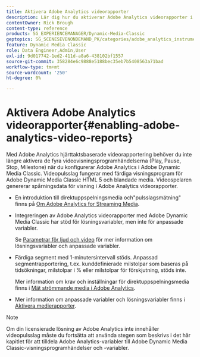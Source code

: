 ```yaml
---
title: Aktivera Adobe Analytics videorapporter
description: Lär dig hur du aktiverar Adobe Analytics videorapporter i Adobe Dynamic Media Classic.
contentOwner: Rick Brough
content-type: reference
products: SG_EXPERIENCEMANAGER/Dynamic-Media-Classic
geptopics: SG_SCENESEVENONDEMAND_PK/categories/adobe_analytics_instrumentation_kit
feature: Dynamic Media Classic
role: Data Engineer,Admin,User
exl-id: 9d017742-1ed2-411d-a8a6-438102bf1557
source-git-commit: 358284e6c9888e5188bec35eb7b5408563a71bad
workflow-type: tm+mt
source-wordcount: '250'
ht-degree: 0%

---
```


# Aktivera Adobe Analytics videorapporter{#enabling-adobe-analytics-video-reports}

Med Adobe Analytics hjärttaktsbaserade videorapportering behöver du inte längre aktivera de fyra videovisningsprogramhändelserna (Play, Pause, Stop, Milestone) när du konfigurerar Adobe Analytics i Adobe Dynamic Media Classic. Videopulsslag fungerar med färdiga visningsprogram för Adobe Dynamic Media Classic HTML 5 och blandade media. Videospelaren genererar spårningsdata för visning i Adobe Analytics videorapporter.

* En introduktion till direktuppspelningsmedia och&quot;pulsslagsmätning&quot; finns på [Om Adobe Analytics for Streaming Media](https://experienceleague.adobe.com/docs/media-analytics/using/media-overview.html#about-adobe-analytics-for-streaming-media).

* Integreringen av Adobe Analytics videorapporter med Adobe Dynamic Media Classic har stöd för lösningsvariabler, men inte för anpassade variabler.

   Se [Parametrar för ljud och video](https://experienceleague.adobe.com/docs/media-analytics/using/metrics-and-metadata/audio-video-parameters.html#metrics-and-metadata) för mer information om lösningsvariabler och anpassade variabler.

* Färdiga segment med 1-minutersintervall stöds. Anpassad segmentrapportering, t.ex. kunddefinierade milstolpar som baseras på tidsökningar, milstolpar i % eller milstolpar för förskjutning, stöds inte.

   Mer information om krav och inställningar för direktuppspelningsmedia finns i [Mät strömmande media i Adobe Analytics](https://experienceleague.adobe.com/docs/media-analytics/using/media-overview.html).

* Mer information om anpassade variabler och lösningsvariabler finns i [Aktivera medierapporter](https://experienceleague.adobe.com/docs/media-analytics/using/media-reports/media-reports-enable.html?lang=en#media-reports).

>[!NOTE]
>
>Om din licensierade lösning av Adobe Analytics inte innehåller videopulsslag måste du fortsätta att använda stegen som beskrivs i det här kapitlet för att tilldela Adobe Analytics-variabler till Adobe Dynamic Media Classic-visningsprogramhändelser och -variabler.
